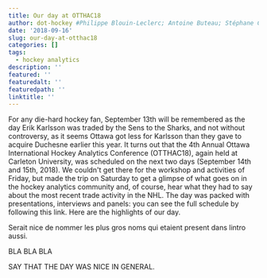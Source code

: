 ```yaml
---
title: Our day at OTTHAC18
author: dot-hockey #Philippe Blouin-Leclerc; Antoine Buteau; Stéphane Caron; Samuel Perreault
date: '2018-09-16'
slug: our-day-at-otthac18
categories: []
tags:
  - hockey analytics
description: ''
featured: ''
featuredalt: ''
featuredpath: ''
linktitle: ''
---
```


For any die-hard hockey fan, September 13th will be remembered as the day Erik Karlsson was traded by the Sens to the Sharks, and not without controversy, as it seems Ottawa got less for Karlsson than they gave to acquire Duchesne earlier this year. It turns out that the 4th Annual Ottawa International Hockey Analytics Conference (OTTHAC18), again held at Carleton University, was scheduled on the next two days (September 14th and 15th, 2018). We couldn't get there for the workshop and activities of Friday, but made the trip on Saturday to get a glimpse of what goes on in the hockey analytics community and, of course, hear what they had to say about the most recent trade activity in the NHL. The day was packed with presentations, interviews and panels: you can see the full schedule by following this link. Here are the highlights of our day.

Serait nice de nommer les plus gros noms qui etaient present dans lintro aussi.


BLA BLA BLA


SAY THAT THE DAY WAS NICE IN GENERAL.


